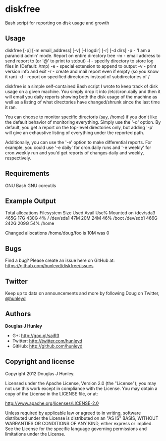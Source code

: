 diskfree
========

Bash script for reporting on disk usage and growth

Usage
-----
diskfree [-p] [-m email_address] [-v] [-l logdir] [-r] [-d dirs]
  -p - 'I am a paranoid admin' mode. Report on entire directory tree
  -m - email address to send report to (or '@' to print to stdout)
  -l - specify directory to store log files in (Default: /tmp)
  -e - special extension to append to output
  -v - print version info and exit
  -r - create and mail report even if empty (so you know it ran)
  -d - report on specified directories instead of subdirectories of /

  diskfree is a simple self-contained Bash script I wrote to keep track of disk usage
  on a given machine. You simply drop it into /etc/cron.daily and then it will email
  you daily reports showing both the disk usage of the machine as well as a listing
  of what directories have changed/shrunk since the last time it ran.

  You can choose to monitor specific directoris (say, /home) if you don't like the
  default behavior of monitoring everything. Simply use the '-d' option. By default,
  you get a report on the top-level directories only, but adding '-p' will give an
  exhaustive listing of everything under the reported path.

  Additionally, you can use the '-e' option to make differential reports. For example,
  you could use '-e daily' for cron.daily runs and '-e weekly' for cron.weekly run and
  you'd get reports of changes daily and weekly, respectively.

Requirements
------------
GNU Bash
GNU coreutils

Example Output
--------------
  Total allocations
  Filesystem      Size  Used Avail Use% Mounted on
  /dev/sda3       465G   17G  430G   4% /
  /dev/sda1        47M   20M   24M  46% /boot
  /dev/sdb1       466G  242G  209G  54% /home

  Changed allocations
  /home/doug/foo is 10M was 0

Bugs
----
Find a bug? Please create an issue here on GitHub at:
https://github.com/hunleyd/diskfree/issues

Twitter
-------
Keep up to data on announcements and more by following Doug on Twitter, <a href="http://twitter.com/hunleyd">@hunleyd</a>

Authors
-------
**Douglas J Hunley**
+ G+: http://goo.gl/sajR3
+ Twitter: http://twitter.com/hunleyd
+ GitHub: http://github.com/hunleyd

Copyright and license
---------------------
Copyright 2012 Douglas J Hunley.

Licensed under the Apache License, Version 2.0 (the "License"); you may not use this work
except in compliance with the License. You may obtain a copy of the License in the
LICENSE file, or at:

http://www.apache.org/licenses/LICENSE-2.0

Unless required by applicable law or agreed to in writing, software distributed under the
License is distributed on an "AS IS" BASIS, WITHOUT WARRANTIES OR CONDITIONS OF ANY KIND,
either express or implied. See the License for the specific language governing
permissions and limitations under the License.
